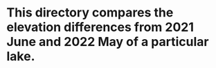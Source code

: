 # This directory compares the elevation differences from 2021 June and 2022 May of a particular lake. 
